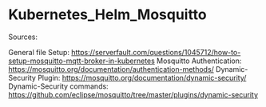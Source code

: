 # Kubernetes_Helm_Mosquitto

Sources:

General file Setup:
https://serverfault.com/questions/1045712/how-to-setup-mosquitto-mqtt-broker-in-kubernetes
Mosquitto Authentication:
https://mosquitto.org/documentation/authentication-methods/
Dynamic-Security Plugin:
https://mosquitto.org/documentation/dynamic-security/
Dynamic-Security commands:
https://github.com/eclipse/mosquitto/tree/master/plugins/dynamic-security
